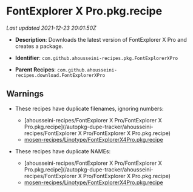 # FontExplorer X Pro.pkg.recipe

_Last updated 2021-12-23 20:01:50Z_

- **Description**: Downloads the latest version of FontExplorer X Pro and creates a package.

- **Identifier**: `com.github.ahousseini-recipes.pkg.FontExplorerXPro`

- **Parent Recipes**: `com.github.ahousseini-recipes.download.FontExplorerXPro`


## Warnings

- These recipes have duplicate filenames, ignoring numbers:
    - [ahousseini-recipes/FontExplorer X Pro/FontExplorer X Pro.pkg.recipe](/autopkg-dupe-tracker/ahousseini-recipes/FontExplorer X Pro/FontExplorer X Pro.pkg.recipe)
    - [mosen-recipes/Linotype/FontExplorerX4Pro.pkg.recipe](/autopkg-dupe-tracker/mosen-recipes/Linotype/FontExplorerX4Pro.pkg.recipe)

- These recipes have duplicate NAMEs:
    - [ahousseini-recipes/FontExplorer X Pro/FontExplorer X Pro.pkg.recipe](/autopkg-dupe-tracker/ahousseini-recipes/FontExplorer X Pro/FontExplorer X Pro.pkg.recipe)
    - [mosen-recipes/Linotype/FontExplorerX4Pro.pkg.recipe](/autopkg-dupe-tracker/mosen-recipes/Linotype/FontExplorerX4Pro.pkg.recipe)